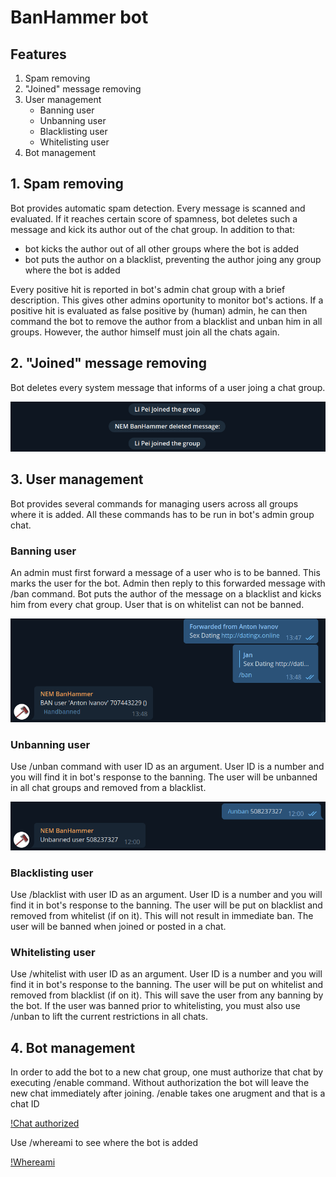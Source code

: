 # BanHammer bot

## Features
1. Spam removing
2. "Joined" message removing
3. User management
   * Banning user
   * Unbanning user
   * Blacklisting user
   * Whitelisting user
4. Bot management
   
## 1. Spam removing
Bot provides automatic spam detection. Every message is scanned and evaluated. If it reaches certain score of spamness, bot deletes such a message and kick its author out of the chat group. In addition to that: 
* bot kicks the author out of all other groups where the bot is added
* bot puts the author on a blacklist, preventing the author joing any group where the bot is added

Every positive hit is reported in bot's admin chat group with a brief description. This gives other admins oportunity to monitor bot's actions. If a positive hit is evaluated as false positive by (human) admin, he can then command the bot to remove the author from a blacklist and unban him in all groups. However, the author himself must join all the chats again.

## 2. "Joined" message removing
Bot deletes every system message that informs of a user joing a chat group.

![Joined message removed](sc-removed.png)

## 3. User management
Bot provides several commands for managing users across all groups where it is added. All these commands has to be run in bot's admin group chat.

### Banning user
An admin must first forward a message of a user who is to be banned. This marks the user for the bot. Admin then reply to this forwarded message with /ban command. Bot puts the author of the message on a blacklist and kicks him from every chat group. User that is on whitelist can not be banned.

![User banned](sc-banned.png)

### Unbanning user
Use /unban command with user ID as an argument. User ID is a number and you will find it in bot's response to the banning. The user will be unbanned in all chat groups and removed from a blacklist.

![User unbanned](sc-unban.png)

### Blacklisting user
Use /blacklist with user ID as an argument. User ID is a number and you will find it in bot's response to the banning. The user will be put on blacklist and removed from whitelist (if on it). This will not result in immediate ban. The user will be banned when joined or posted in a chat.

### Whitelisting user
Use /whitelist with user ID as an argument. User ID is a number and you will find it in bot's response to the banning. The user will be put on whitelist and removed from blacklist (if on it). This will save the user from any banning by the bot. If the user was banned prior to whitelisting, you must also use /unban to lift the current restrictions in all chats.

## 4. Bot management
In order to add the bot to a new chat group, one must authorize that chat by executing /enable command. Without authorization the bot will leave the new chat immediately after joining. /enable takes one arugment and that is a chat ID 

[!Chat authorized](sc-enabled.png)

Use /whereami to see where the bot is added

[!Whereami](sc-whereami.png)
